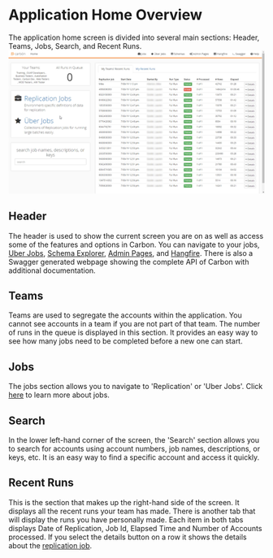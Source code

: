 # Application Home Overview
The application home screen is divided into several main sections: Header, Teams, Jobs, Search, and Recent Runs.
![Home Screen](Media/Application-Overview.png)

## Header
The header is used to show the current screen you are on as well as access some of the features and options in Carbon. You can navigate to your jobs, [Uber Jobs](Uber-Jobs.md), [Schema Explorer](Schema-Explorer.md), [Admin Pages](Admin-Pages.md), and [Hangfire](Admin-Pages.md#hangfire). There is also a Swagger generated webpage showing the complete API of Carbon with additional documentation. 

## Teams
Teams are used to segregate the accounts within the application. You cannot see accounts in a team if you are not part of that team. 
The number of runs in the queue is displayed in this section. It provides an easy way to see how many jobs need to be completed before a new one can start.

## Jobs
The jobs section allows you to navigate to 'Replication' or 'Uber Jobs'. Click [here](TODO) to learn more about jobs. 

## Search
In the lower left-hand corner of the screen, the 'Search' section allows you to search for accounts using account numbers, job names, descriptions, or keys, etc. It is an easy way to find a specific account and access it quickly.

## Recent Runs
This is the section that makes up the right-hand side of the screen. It displays all the recent runs your team has made. There is another tab that will display the runs you have personally made. Each item in both tabs displays Date of Replication, Job Id, Elapsed Time and Number of Accounts processed. If you select the details button on a row it shows the details about the [replication job](Replication-Jobs.md). 